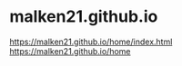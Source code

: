 # malken21.github.io
https://malken21.github.io/home/index.html
<br>
https://malken21.github.io/home

